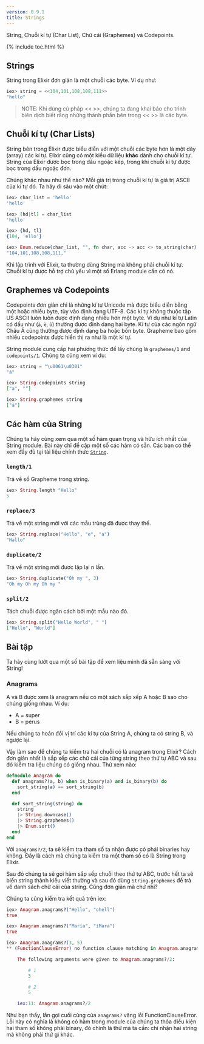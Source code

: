 ```yaml
---
version: 0.9.1
title: Strings
---
```


String, Chuỗi kí tự (Char List), Chữ cái (Graphemes) và Codepoints.

{% include toc.html %}

## Strings

String trong Elixir đơn giản là một chuỗi các byte. Ví dụ như:

```elixir
iex> string = <<104,101,108,108,111>>
"hello"
```

>NOTE: Khi dùng cú pháp << >>, chúng ta đang khai báo cho trình biên dịch biết rằng những thành phần bên trong << >> là các byte.

## Chuỗi kí tự (Char Lists)

String bên trong Elixir được biểu diễn với một chuỗi các byte hơn là một dãy (array) các kí tự. Elixir cũng có một kiểu dữ liệu **khác** dành cho chuỗi kí tự. String của Elixir được bọc trong dấu ngoặc kép, trong khi chuỗi kí tự được bọc trong dấu ngoặc đơn.

Chúng khác nhau như thế nào? Mỗi giá trị trong chuỗi kí tự là giá trị ASCII của kí tự đó. Ta hãy đi sâu vào một chút:

```elixir
iex> char_list = 'hello'
'hello'

iex> [hd|tl] = char_list
'hello'

iex> {hd, tl}
{104, 'ello'}

iex> Enum.reduce(char_list, "", fn char, acc -> acc <> to_string(char) <> "," end)
"104,101,108,108,111,"
```

Khi lập trình với Elixir, ta thường dùng String mà không phải chuỗi kí tự. Chuỗi kí tự được hỗ trợ chủ yếu vì một số Erlang module cần có nó.

## Graphemes và Codepoints

Codepoints đơn giản chỉ là những kí tự Unicode mà được biểu diễn bằng một hoặc nhiều byte, tùy vào định dạng UTF-8. Các kí tự không thuộc tập US ASCII luôn luôn được định dạng nhiều hơn một byte. Ví dụ như kí tự Latin có dấu như (`á`, `è`, `ô`) thường được định dạng hai byte. Kí tự của các ngôn ngữ Châu Á cũng thường được định dạng ba hoặc bốn byte. Grapheme bao gồm nhiều codepoints được hiển thị ra như là một kí tự.

String module cung cấp hai phương thức để lấy chúng là `graphemes/1` and `codepoints/1`. Chúng ta cũng xem ví dụ:

```elixir
iex> string = "\u0061\u0301"
"á"

iex> String.codepoints string
["a", "́"]

iex> String.graphemes string
["á"]
```

## Các hàm của String

Chúng ta hãy cùng xem qua một số hàm quan trọng và hữu ích nhất của String module. Bài này chỉ đề cập một số các hàm có sẵn. Các bạn có thể xem đầy đủ tại tài liệu chính thức [`String`](https://hexdocs.pm/elixir/String.html).

### `length/1`

Trả về số Grapheme trong string.

```elixir
iex> String.length "Hello"
5
```

### `replace/3`

Trả về một string mới với các mẫu trùng đã được thay thế.

```elixir
iex> String.replace("Hello", "e", "a")
"Hallo"
```

### `duplicate/2`

Trả về một string mới được lặp lại n lần.

```elixir
iex> String.duplicate("Oh my ", 3)
"Oh my Oh my Oh my "
```

### `split/2`

Tách chuỗi được ngăn cách bởi một mẫu nào đó.

```elixir
iex> String.split("Hello World", " ")
["Hello", "World"]
```

## Bài tập

Ta hãy cùng lướt qua một số bài tập để xem liệu mình đã sẵn sàng với String!

### Anagrams

A và B được xem là anagram nếu có một sách sắp xếp A hoặc B sao cho chúng giống nhau. Ví dụ:

+ A = super
+ B = perus

Nếu chúng ta hoán đổi vị trí các kí tự của String A, chúng ta có string B, và ngược lại.

Vậy làm sao để chúng ta kiểm tra hai chuỗi có là anagram trong Elixir? Cách đơn giản nhất là sắp xếp các chữ cái của từng string theo thứ tự ABC và sau đó kiểm tra liệu chúng có giống nhau. Thử xem nào:

```elixir
defmodule Anagram do
  def anagrams?(a, b) when is_binary(a) and is_binary(b) do
    sort_string(a) == sort_string(b)
  end

  def sort_string(string) do
    string
    |> String.downcase()
    |> String.graphemes()
    |> Enum.sort()
  end
end
```

Với `anagrams?/2`, ta sẽ kiểm tra tham số ta nhận được có phải binaries hay không. Đây là cách mà chúng ta kiểm tra một tham số có là String trong Elixir.

Sau đó chúng ta sẽ gọi hàm sắp sếp chuỗi theo thứ tự ABC, trước hết ta sẽ biến string thành kiểu viết thường và sau đó dùng `String.graphemes` để trả về danh sách chữ cái của string. Cũng đơn giản mà chứ nhỉ?

Chúng ta cũng kiểm tra kết quả trên iex:

```elixir
iex> Anagram.anagrams?("Hello", "ohell")
true

iex> Anagram.anagrams?("María", "íMara")
true

iex> Anagram.anagrams?(3, 5)
** (FunctionClauseError) no function clause matching in Anagram.anagrams?/2

    The following arguments were given to Anagram.anagrams?/2:

        # 1
        3

        # 2
        5

    iex:11: Anagram.anagrams?/2
```

Như bạn thấy, lần gọi cuối cùng của `anagrams?` văng lỗi FunctionClauseError. Lỗi này có nghĩa là không có hàm trong module của chúng ta thỏa điều kiện hai tham số không phải binary, đó chính là thứ mà ta cần: chỉ nhận hai string mà không phải thứ gì khác.

